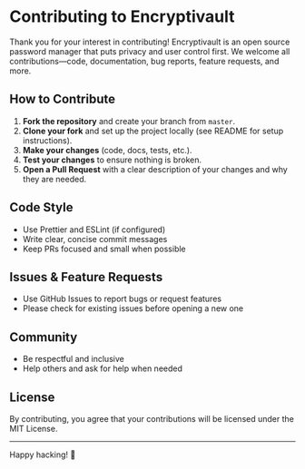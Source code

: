 # Contributing to Encryptivault

Thank you for your interest in contributing! Encryptivault is an open source password manager that puts privacy and user control first. We welcome all contributions—code, documentation, bug reports, feature requests, and more.

## How to Contribute

1. **Fork the repository** and create your branch from `master`.
2. **Clone your fork** and set up the project locally (see README for setup instructions).
3. **Make your changes** (code, docs, tests, etc.).
4. **Test your changes** to ensure nothing is broken.
5. **Open a Pull Request** with a clear description of your changes and why they are needed.

## Code Style
- Use Prettier and ESLint (if configured)
- Write clear, concise commit messages
- Keep PRs focused and small when possible

## Issues & Feature Requests
- Use GitHub Issues to report bugs or request features
- Please check for existing issues before opening a new one

## Community
- Be respectful and inclusive
- Help others and ask for help when needed

## License
By contributing, you agree that your contributions will be licensed under the MIT License.

---

Happy hacking! 🚀
